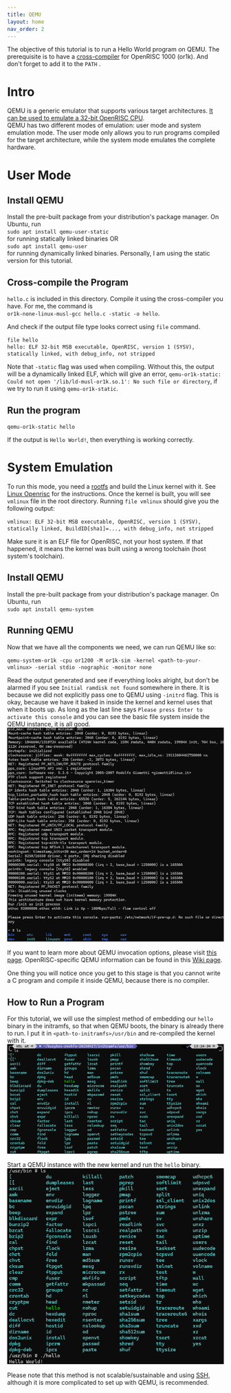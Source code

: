 ```yaml
---
title: QEMU
layout: home
nav_order: 2
---
```


The objective of this tutorial is to run a Hello World program on QEMU. The prerequisite is to have a [cross-compiler](https://openrisc.io/software) for OpenRISC 1000 (or1k). And don't forget to add it to the `PATH` .

# Intro
QEMU is a generic emulator that supports various target architectures. [It can be used to emulate a 32-bit OpenRISC CPU](https://www.qemu.org/docs/master/system/target-openrisc.html).\
QEMU has two different modes of emulation: user mode and system emulation mode. The user mode only allows you to run programs compiled for the target architecture, while the system mode emulates the complete hardware. 

# User Mode
## Install QEMU
Install the pre-built package from your distribution's package manager. On Ubuntu, run\
`sudo apt install qemu-user-static`  
for running statically linked binaries OR\
`sudo apt install qemu-user`  
for running dynamically linked binaries. Personally, I am using the static version for this tutorial.

## Cross-compile the Program
`hello.c` is included in this directory. Compile it using the cross-compiler you have. For me, the command is\
`or1k-none-linux-musl-gcc hello.c -static -o hello`.

And check if the output file type looks correct using `file` command.
```
file hello
hello: ELF 32-bit MSB executable, OpenRISC, version 1 (SYSV), statically linked, with debug_info, not stripped
```

Note that `-static` flag was used when compiling. Without this, the output will be a dynamically linked ELF, which will give an error, ```qemu-or1k-static: Could not open '/lib/ld-musl-or1k.so.1': No such file or directory```, if we try to run it using `qemu-or1k-static`.

## Run the program
```
qemu-or1k-static hello
```
If the output is `Hello World!`, then everything is working correctly.

# System Emulation
To run this mode, you need a [rootfs](https://github.com/stffrdhrn/or1k-rootfs-build/releases) and build the Linux kernel with it. See [Linux Openrisc](https://www.kernel.org/doc/html/v5.11/openrisc/openrisc_port.html) for the instructions. Once the kernel is built, you will see `vmlinux` file in the root directory. Running `file vmlinux` should give you the following output:
```
vmlinux: ELF 32-bit MSB executable, OpenRISC, version 1 (SYSV), statically linked, BuildID[sha1]=..., with debug_info, not stripped
```
Make sure it is an ELF file for OpenRISC, not your host system. If that happened, it means the kernel was built using a wrong toolchain (host system's toolchain).

## Install QEMU
Install the pre-built package from your distribution's package manager. On Ubuntu, run\
`sudo apt install qemu-system` 

## Running QEMU
Now that we have all the components we need, we can run QEMU like so:
```
qemu-system-or1k -cpu or1200 -M or1k-sim -kernel <path-to-your-vmlinux> -serial stdio -nographic -monitor none
```

Read the output generated and see if everything looks alright, but don't be alarmed if you see `Initial ramdisk not found` somewhere in there. It is because we did not explicitly pass one to QEMU using `-initrd` flag. This is okay, because we have it baked in inside the kernel and kernel uses that when it boots up. As long as the last line says `Please press Enter to activate this console` and you can see the basic file system inside the QEMU instance, it is all good.
![output generated by QEMU during bootup](resources/qemu-bootup-output.png)

If you want to learn more about QEMU invocation options, please visit [this page](https://www.qemu.org/docs/master/system/invocation.html). OpenRISC-specific QEMU information can be found in this [Wiki page](https://wiki.qemu.org/Documentation/Platforms/OpenRISC). 

One thing you will notice once you get to this stage is that you cannot write a C program and compile it inside QEMU, because there is no compiler.
  
## How to Run a Program
For this tutorial, we will use the simplest method of embedding our `hello` binary in the initramfs, so that when QEMU boots, the binary is already there to run. I put it in `<path-to-initramfs>/usr/bin` and re-compiled the kernel with it.
![ls output of /usr/bin in host machine](resources/hello-initramfs-host.png)

Start a QEMU instance with the new kernel and run the `hello` binary.
![ls output of /usr/bin in QEMU instance](resources/hello-initramfs-qemu.png)

Please note that this method is not scalable/sustainable and using [SSH](https://wiki.qemu.org/Documentation/Networking), although it is more complicated to set up with QEMU, is recommended. 
